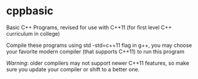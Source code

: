 cppbasic
========

Basic C++ Programs, revised for use with C++11 (for first level C++ curriculum in college) 

Compile these programs using std -std=c++11 flag in g++,
you may choose your favorite modern compiler (that supports C++11) to run this program 

_Warning_: older compilers may not support newer C++11 features, so make sure you update your compiler or shift to a better one.
